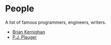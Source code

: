 People
======

A list of famous programmers, engineers, writers.

 - [Brian Kernighan](https://www.cs.princeton.edu/~bwk/)
 - [P.J. Plauger](http://plauger.com/)
